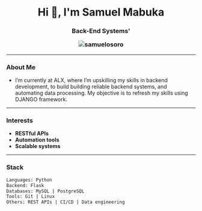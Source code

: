 <!-- GitHub Profile README -->

<h1 align="center">Hi 👋, I'm Samuel Mabuka</h1>
<h3 align="center">Back-End Systems'

<p align="center">
  <img src="https://komarev.com/ghpvc/?username=samuelosoro&label=Profile%20views&color=0e75b6&style=flat" alt="samuelosoro" />
</p>

---

### About Me

- I’m currently at ALX, where I’m upskilling my skills in backend development, to build building reliable backend systems, and automating data processing. My objective is to refresh my skills using DJANGO framework. 

---

### Interests 

- **RESTful APIs**
- **Automation tools**
- **Scalable systems** 

---

### Stack
```bash
Languages: Python
Backend: Flask
Databases: MySQL | PostgreSQL
Tools: Git | Linux
Others: REST APIs | CI/CD | Data engineering

